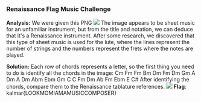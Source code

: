 ### Renaissance Flag Music Challenge
**Analysis:** We were given this PNG
![](https://user-images.githubusercontent.com/19884345/222978202-f86f0d98-9150-4284-8e40-3ed85f49a134.png)
The image appears to be sheet music for an unfamiliar instrument, but from the title and notation, we can deduce that it's a Renaissance instrument.
After some research, we discovered that this type of sheet music is used for the lute, where the lines represent the number of strings and the numbers represent the frets where the notes are played. 

**Solution:** Each row of chords represents a letter, so the first thing you need to do is identify all the chords in the image:
Cm Fm Fm Bm Dm Fm Dm Gm A Dm A Dm Abm Ebm Gm C C Fm Dm Ab Fm Ebm E C#
After identifying the chords, compare them to the Renaissance tablature references.
![](https://user-images.githubusercontent.com/19884345/222978199-8c65f185-25dd-4143-86a2-6968141b969b.png)
**Flag**: kalmar{LOOKMOMIAMAMUSICCOMPOSER}
